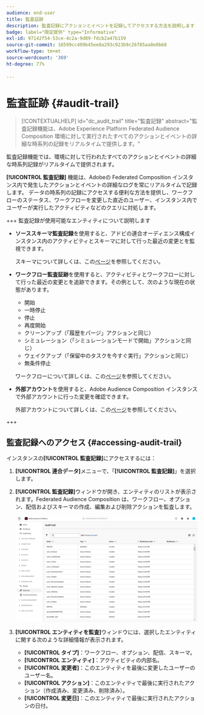 ```yaml
---
audience: end-user
title: 監査証跡
description: 監査記録にアクションとイベントを記録してアクセスする方法を説明します
badge: label="限定提供" type="Informative"
exl-id: 97142f54-53ce-4c2a-9d89-fdcb2a47b159
source-git-commit: 16599cc499b45ee8a293c923b9c26f85aa8e0b68
workflow-type: tm+mt
source-wordcount: '369'
ht-degree: 77%

---
```


# 監査証跡 {#audit-trail}

>[!CONTEXTUALHELP]
>id="dc_audit_trail"
>title="監査記録"
>abstract="監査記録機能は、Adobe Experience Platform Federated Audience Composition 環境に対して実行されたすべてのアクションとイベントの詳細な時系列の記録をリアルタイムで提供します。"

監査記録機能では、環境に対して行われたすべてのアクションとイベントの詳細な時系列記録がリアルタイムで提供されます。

**[!UICONTROL 監査記録]** 機能は、Adobeの Federated Composition インスタンス内で発生したアクションとイベントの詳細なログを常にリアルタイムで記録します。 データの時系列の記録にアクセスする便利な方法を提供し、ワークフローのステータス、ワークフローを変更した直近のユーザー、インスタンス内でユーザーが実行したアクティビティなどのクエリに対処します。

+++ 監査記録が使用可能なエンティティについて説明します

* **ソーススキーマ監査記録**&#x200B;を使用すると、アドビの連合オーディエンス構成インスタンス内のアクティビティとスキーマに対して行った最近の変更とを監視できます。

  スキーマについて詳しくは、この[ページ](../customer/schemas.md)を参照してください。

* **ワークフロー監査証跡**&#x200B;を使用すると、アクティビティとワークフローに対して行った最近の変更とを追跡できます。その例として、次のような現在の状態があります。

   * 開始
   * 一時停止
   * 停止
   * 再度開始
   * クリーンアップ（「履歴をパージ」アクションと同じ）
   * シミュレーション（「シミュレーションモードで開始」アクションと同じ）
   * ウェイクアップ（「保留中のタスクを今すぐ実行」アクションと同じ）
   * 無条件停止

  ワークフローについて詳しくは、この[ページ](../compositions/gs-compositions.md)を参照してください。

* **外部アカウント**&#x200B;を使用すると、Adobe Audience Composition インスタンスで外部アカウントに行った変更を確認できます。

  外部アカウントについて詳しくは、この[ページ](../connections/federated-db.md)を参照してください。

+++

## 監査記録へのアクセス {#accessing-audit-trail}

インスタンスの&#x200B;**[!UICONTROL 監査記録]**&#x200B;にアクセスするには：

1. **[!UICONTROL 連合データ]**&#x200B;メニューで、「**[!UICONTROL 監査記録]**」を選択します。

1. **[!UICONTROL 監査記録]**&#x200B;ウィンドウが開き、エンティティのリストが表示されます。Federated Audience Composition は、ワークフロー、オプション、配信およびスキーマの作成、編集および削除アクションを監査します。

   ![](assets/audit_trail.png)

1. **[!UICONTROL エンティティを監査]**&#x200B;ウィンドウには、選択したエンティティに関する次のような詳細情報が表示されます。

   * **[!UICONTROL タイプ]**：ワークフロー、オプション、配信、スキーマ。
   * **[!UICONTROL エンティティ]**：アクティビティの内部名。
   * **[!UICONTROL 変更者]**：このエンティティを最後に変更したユーザーのユーザー名。
   * **[!UICONTROL アクション]**：このエンティティで最後に実行されたアクション（作成済み、変更済み、削除済み）。
   * **[!UICONTROL 変更日]**：このエンティティで最後に実行されたアクションの日付。
